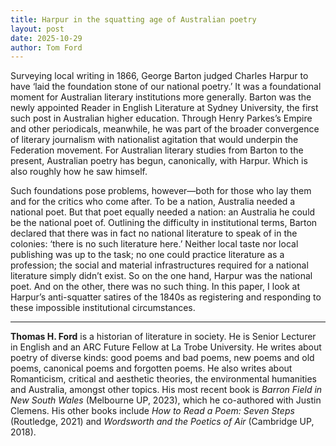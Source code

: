 ```yaml
---
title: Harpur in the squatting age of Australian poetry
layout: post
date: 2025-10-29
author: Tom Ford
---
```


Surveying local writing in 1866, George Barton judged Charles Harpur to have ‘laid the foundation stone of our national poetry.’ It was a foundational moment for Australian literary institutions more generally. Barton was the newly appointed Reader in English Literature at Sydney University, the first such post in Australian higher education. Through Henry Parkes’s Empire and other periodicals, meanwhile, he was part of the broader convergence of literary journalism with nationalist agitation that would underpin the Federation movement. For Australian literary studies from Barton to the present, Australian poetry has begun, canonically, with Harpur. Which is also roughly how he saw himself.

Such foundations pose problems, however—both for those who lay them and for the critics who come after. To be a nation, Australia needed a national poet. But that poet equally needed a nation: an Australia he could be the national poet of. Outlining the difficulty in institutional terms, Barton declared that there was in fact no national literature to speak of in the colonies: ‘there is no such literature here.’ Neither local taste nor local publishing was up to the task; no one could practice literature as a profession; the social and material infrastructures required for a national literature simply didn’t exist. So on the one hand, Harpur was the national poet. And on the other, there was no such thing. In this paper, I look at Harpur’s anti-squatter satires of the 1840s as registering and responding to these impossible institutional circumstances.

---

**Thomas H. Ford** is a historian of literature in society. He is Senior Lecturer in English and an ARC Future Fellow at La Trobe University. He writes about poetry of diverse kinds: good poems and bad poems, new poems and old poems, canonical poems and forgotten poems. He also writes about Romanticism, critical and aesthetic theories, the environmental humanities and Australia, amongst other topics. His most recent book is *Barron Field in New South Wales* (Melbourne UP, 2023), which he co-authored with Justin Clemens. His other books include *How to Read a Poem: Seven Steps* (Routledge, 2021) and *Wordsworth and the Poetics of Air* (Cambridge UP, 2018).